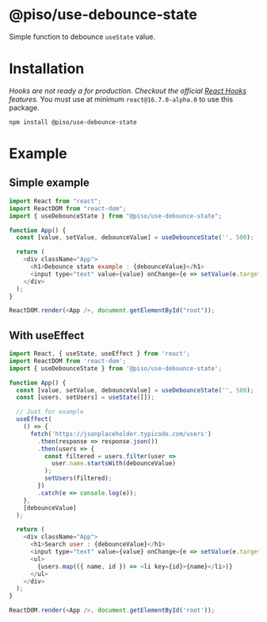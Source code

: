 # @piso/use-debounce-state
Simple function to debounce `useState` value.

# Installation

_Hooks are not ready a for production. Checkout the official [React Hooks](https://reactjs.org/docs/hooks-intro.html) features._
You must use at minimum `react@16.7.0-alpha.0` to use this package.

`npm install @piso/use-debounce-state`

# Example

## Simple example
```javascript
import React from "react";
import ReactDOM from "react-dom";
import { useDebounceState } from "@piso/use-debounce-state";

function App() {
  const [value, setValue, debounceValue] = useDebounceState('', 500);

  return (
    <div className="App">
      <h1>Debounce state example : {debounceValue}</h1> 
      <input type="text" value={value} onChange={e => setValue(e.target.value)} />
    </div>
  );
}

ReactDOM.render(<App />, document.getElementById("root"));
```

## With useEffect

```javascript
import React, { useState, useEffect } from 'react';
import ReactDOM from 'react-dom';
import { useDebounceState } from '@piso/use-debounce-state';

function App() {
  const [value, setValue, debounceValue] = useDebounceState('', 500);
  const [users, setUsers] = useState([]);

  // Just for example
  useEffect(
    () => {
      fetch('https://jsonplaceholder.typicode.com/users')
        .then(response => response.json())
        .then(users => {
          const filtered = users.filter(user =>
            user.name.startsWith(debounceValue)
          );
          setUsers(filtered);
        })
        .catch(e => console.log(e));
    },
    [debounceValue]
  );

  return (
    <div className="App">
      <h1>Search user : {debounceValue}</h1>
      <input type="text" value={value} onChange={e => setValue(e.target.value)} />
      <ul>
        {users.map(({ name, id }) => <li key={id}>{name}</li>)}
      </ul>
    </div>
  );
}

ReactDOM.render(<App />, document.getElementById('root'));
```